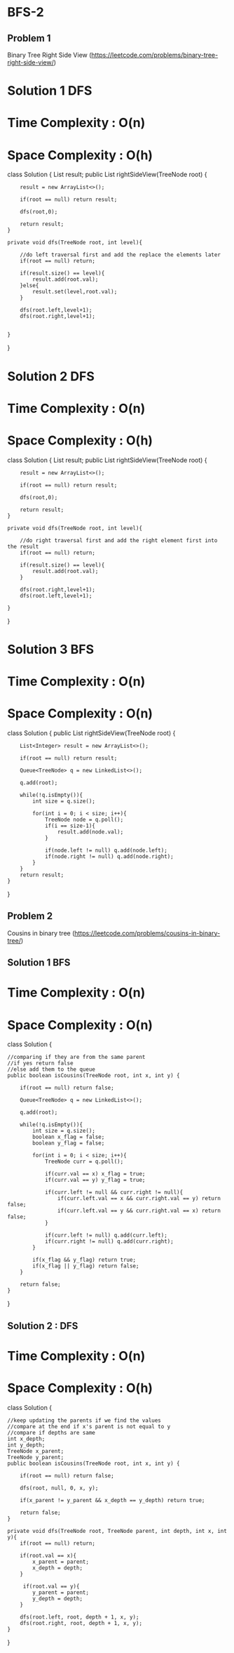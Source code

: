 # BFS-2

## Problem 1

Binary Tree Right Side View (https://leetcode.com/problems/binary-tree-right-side-view/)

# Solution 1 DFS
# Time Complexity : O(n)
# Space Complexity : O(h)
class Solution {
    List<Integer> result; 
    public List<Integer> rightSideView(TreeNode root) {
        
        result = new ArrayList<>(); 
        
        if(root == null) return result; 
        
        dfs(root,0); 
        
        return result; 
    }
    
    private void dfs(TreeNode root, int level){
    
        //do left traversal first and add the replace the elements later
        if(root == null) return;
        
        if(result.size() == level){
            result.add(root.val); 
        }else{
            result.set(level,root.val);
        }
        
        dfs(root.left,level+1); 
        dfs(root.right,level+1);
        
        
    }
}

# Solution 2 DFS
# Time Complexity : O(n)
# Space Complexity : O(h)
class Solution {
    List<Integer> result; 
    public List<Integer> rightSideView(TreeNode root) {
        
        result = new ArrayList<>(); 
        
        if(root == null) return result; 
        
        dfs(root,0); 
        
        return result; 
    }
    
    private void dfs(TreeNode root, int level){
    
        //do right traversal first and add the right element first into the result
        if(root == null) return;
        
        if(result.size() == level){
            result.add(root.val); 
        }
        
        dfs(root.right,level+1);
        dfs(root.left,level+1); 
        
    }
}

# Solution 3 BFS
# Time Complexity : O(n)
# Space Complexity : O(n)
class Solution {
    public List<Integer> rightSideView(TreeNode root) {
      
        List<Integer> result = new ArrayList<>(); 
        
        if(root == null) return result; 
        
        Queue<TreeNode> q = new LinkedList<>(); 
        
        q.add(root); 
        
        while(!q.isEmpty()){
            int size = q.size(); 
            
            for(int i = 0; i < size; i++){
                TreeNode node = q.poll(); 
                if(i == size-1){
                    result.add(node.val);
                }
                
                if(node.left != null) q.add(node.left);
                if(node.right != null) q.add(node.right);
            }
        }
        return result; 
    }
}
## Problem 2

Cousins in binary tree (https://leetcode.com/problems/cousins-in-binary-tree/)

## Solution 1 BFS

# Time Complexity : O(n)
# Space Complexity : O(n)
class Solution {
    
    //comparing if they are from the same parent 
    //if yes return false
    //else add them to the queue
    public boolean isCousins(TreeNode root, int x, int y) {
        
        if(root == null) return false;
        
        Queue<TreeNode> q = new LinkedList<>(); 
        
        q.add(root); 
        
        while(!q.isEmpty()){
            int size = q.size(); 
            boolean x_flag = false;
            boolean y_flag = false; 
            
            for(int i = 0; i < size; i++){
                TreeNode curr = q.poll(); 
                
                if(curr.val == x) x_flag = true; 
                if(curr.val == y) y_flag = true; 
                
                if(curr.left != null && curr.right != null){
                    if(curr.left.val == x && curr.right.val == y) return false;
                    if(curr.left.val == y && curr.right.val == x) return false; 
                }
                
                if(curr.left != null) q.add(curr.left);
                if(curr.right != null) q.add(curr.right); 
            }
            
            if(x_flag && y_flag) return true;
            if(x_flag || y_flag) return false;
        }
        
        return false;
    }
}

## Solution 2 : DFS

# Time Complexity : O(n)
# Space Complexity : O(h)

class Solution {
    
    //keep updating the parents if we find the values
    //compare at the end if x's parent is not equal to y
    //compare if depths are same
    int x_depth;
    int y_depth; 
    TreeNode x_parent; 
    TreeNode y_parent; 
    public boolean isCousins(TreeNode root, int x, int y) {
       
        if(root == null) return false; 
        
        dfs(root, null, 0, x, y); 
        
        if(x_parent != y_parent && x_depth == y_depth) return true;
        
        return false;
    }
    
    private void dfs(TreeNode root, TreeNode parent, int depth, int x, int y){
        if(root == null) return; 
        
        if(root.val == x){
            x_parent = parent;
            x_depth = depth;
        }
        
         if(root.val == y){
            y_parent = parent;
            y_depth = depth;
        }
        
        dfs(root.left, root, depth + 1, x, y);
        dfs(root.right, root, depth + 1, x, y); 
    }
}





